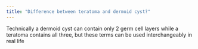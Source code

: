 ```yaml
---
title: "Difference between teratoma and dermoid cyst?"
---
```

Technically a dermoid cyst can contain only 2 germ cell layers while a teratoma contains all three, but these terms can be used interchangeably in real life

